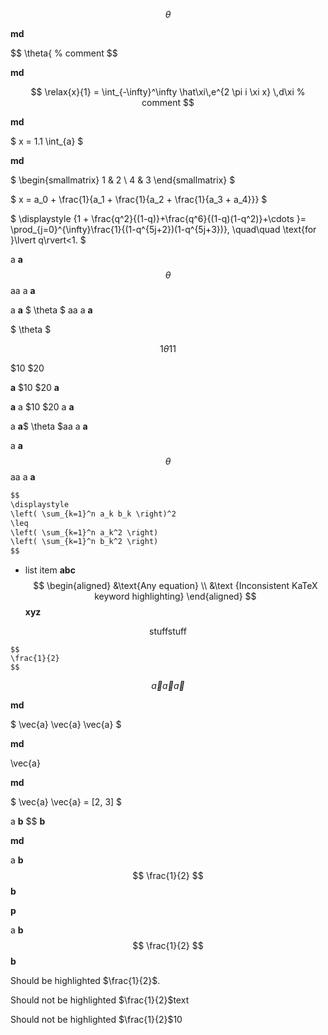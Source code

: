 <!-- Should highlight math blocks -->

$$
\theta
$$

**md**

$$
\theta{ % comment
$$

**md**

$$
\relax{x}{1} = \int_{-\infty}^\infty
    \hat\xi\,e^{2 \pi i \xi x}
    \,d\xi % comment
$$

**md**

$
x = 1.1 \int_{a}
$

**md**

$
\begin{smallmatrix}
   1 & 2 \\
   4 & 3
\end{smallmatrix}
$

$
x = a_0 + \frac{1}{a_1 + \frac{1}{a_2 + \frac{1}{a_3 + a_4}}}
$

$
\displaystyle {1 + \frac{q^2}{(1-q)}+\frac{q^6}{(1-q)(1-q^2)}+\cdots }= \prod_{j=0}^{\infty}\frac{1}{(1-q^{5j+2})(1-q^{5j+3})}, \quad\quad \text{for }\lvert q\rvert<1.
$

<!--  Should highlight inline -->

a **a** $$ \theta $$ aa a **a**

a **a** $ \theta $ aa a **a**

$ \theta $

$$ 1 \theta 1 1 $$

<!--  Should not highlight inline cases without whitespace -->

$10 $20

**a** $10 $20 **a**

**a** a $10 $20 a **a**

a **a**$ \theta $aa a **a**

a **a**$$ \theta $$aa a **a**

<!-- Should be disabled in comments -->

<!--
$$
\theta % comment
$$
-->

<!-- Should be disabled in fenced code blocks -->

```txt
$$
\displaystyle
\left( \sum_{k=1}^n a_k b_k \right)^2
\leq
\left( \sum_{k=1}^n a_k^2 \right)
\left( \sum_{k=1}^n b_k^2 \right)
$$
```

<!-- #128411 -->

- list item
    **abc**
    $$
    \begin{aligned}
        &\text{Any equation}
        \\
        &\text {Inconsistent KaTeX keyword highlighting}
    \end{aligned}
    $$
    **xyz**


<!-- Support both \text{stuff} and \text {stuff} -->

$$
\text{stuff}
\text {stuff}
$$

<!-- Should not highlight inside of raw code block -->

    $$
    \frac{1}{2}
    $$

<!-- Should highlight leading and trailing equations on same line  -->

$$ \vec{a}
\vec{a}
\vec{a} $$

**md**

$ \vec{a}
\vec{a}
\vec{a} $

**md**

\vec{a}

**md**

$ \vec{a}
\vec{a}
 = [2, 3] $

<!-- Should highlight inline blocks -->

a **b** $$
    **b**

**md**

a **b** $$
    \frac{1}{2}
    $$
    **b**

**p**

a **b**
    $$
    \frac{1}{2}
    $$
    **b**

<!-- Should allow inline code to be followed by non word character  #136584 -->

Should be highlighted $\frac{1}{2}$.

Should not be highlighted $\frac{1}{2}$text

Should not be highlighted $\frac{1}{2}$10
